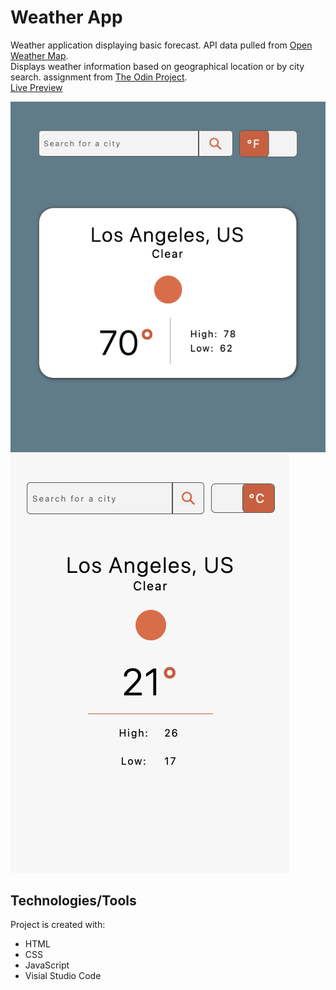 # Weather App
Weather application displaying basic forecast. API data pulled from [Open Weather Map](https://openweathermap.org/).\
Displays weather information based on geographical location or by city search.
assignment from [The Odin Project](https://www.theodinproject.com/paths/full-stack-javascript/courses/javascript/lessons/weather-app).\
[Live Preview](https://douglashammer.github.io/weather-app/)

![Screenshot of Project](weather-app-pic2.png)
![Screenshot of Project](weather-app-pic1.png)

## Technologies/Tools
Project is created with:
* HTML
* CSS
* JavaScript
* Visial Studio Code
